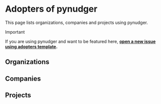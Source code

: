 <!--
SPDX-FileCopyrightText: © 2025 open-nudge <https://github.com/open-nudge>
SPDX-FileContributor: szymonmaszke <github@maszke.co>

SPDX-License-Identifier: Apache-2.0
-->

# Adopters of pynudger

This page lists organizations, companies and projects using pynudger.

> [!IMPORTANT]
> If you are using pynudger and want to be featured here,
> __[open a new issue using adopters template](https://github.com/open-nudge/pynudger/issues/new/choose).__

## Organizations

<!-- Add organizations using pynudger here -->

## Companies

<!-- Add companies using pynudger here -->

## Projects

<!-- Add projects using pynudger here -->
